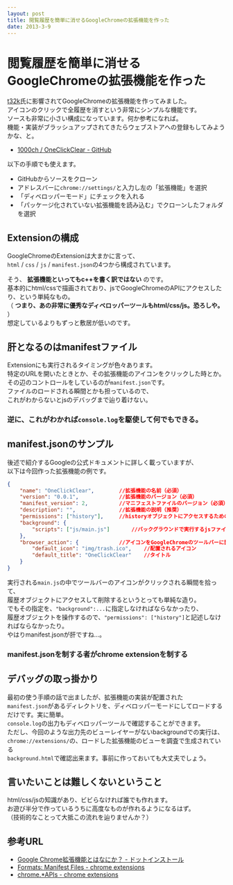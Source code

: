 ```yaml
---
layout: post
title: 閲覧履歴を簡単に消せるGoogleChromeの拡張機能を作った
date: 2013-3-9
---
```


# 閲覧履歴を簡単に消せるGoogleChromeの拡張機能を作った

[t32k](https://twitter.com/t32k/)氏に影響されてGoogleChromeの拡張機能を作ってみました。  
アイコンのクリックで全履歴を消すという非常にシンプルな機能です。  
ソースも非常に小さい構成になっています。何か参考になれば。  
機能・実装がブラッシュアップされてきたらウェブストアへの登録もしてみようかな、と。  

- [1000ch / OneClickClear - GitHub](https://github.com/1000ch/OneClickClear)

以下の手順でも使えます。  

- GitHubからソースをクローン
- アドレスバーに`chrome://settings/`と入力し左の「拡張機能」を選択
- 「ディベロッパーモード」にチェックを入れる
- 「パッケージ化されていない拡張機能を読み込む」でクローンしたフォルダを選択

## Extensionの構成

GoogleChromeのExtensionは大まかに言って、  
`html` / `css` / `js` / `manifest.json`の4つから構成されています。  

そう、 **拡張機能といってもc++を書く訳ではない** のです。  
基本的にhtml/cssで描画されており、jsでGoogleChromeのAPIにアクセスしたり、という単純なもの。  
（ **つまり、あの非常に優秀なディベロッパーツールもhtml/css/js。恐ろしや。** ）  
想定しているよりもずっと敷居が低いのです。  

## 肝となるのはmanifestファイル

Extensionにも実行されるタイミングが色々あります。  
特定のURLを開いたときとか、その拡張機能のアイコンをクリックした時とか。  
その辺のコントロールをしているのが`manifest.json`です。  
ファイルのロードされる瞬間とかも担っているので、  
これがわからないとjsのデバッグまで辿り着けない。  

### 逆に、これがわかれば`console.log`を駆使して何でもできる。  

## manifest.jsonのサンプル

後述で紹介するGoogleの公式ドキュメントに詳しく載っていますが、  
以下は今回作った拡張機能の例です。  

```json
{
	"name": "OneClickClear",		//拡張機能の名前（必須）
	"version": "0.0.1",				//拡張機能のバージョン（必須）
	"manifest_version": 2,			//マニフェストファイルのバージョン（必須）
	"description": "",				//拡張機能の説明（推奨）
	"permissions": ["history"],		//historyオブジェクトにアクセスするための許可
	"background": {
		"scripts": ["js/main.js"]		//バックグラウンドで実行するjsファイル
	},
	"browser_action": {				//アイコンをGoogleChromeのツールバーに置くのでその設定
		"default_icon": "img/trash.ico",	//配置されるアイコン
		"default_title": "OneClickClear"	//タイトル
	}
}
```

実行される`main.js`の中でツールバーのアイコンがクリックされる瞬間を拾って、  
履歴オブジェクトにアクセスして削除するというとっても単純な造り。  
でもその指定を、`"background":...`に指定しなければならなかったり、  
履歴オブジェクトを操作するので、`"permissions": ["history"]`と記述しなければならなかったり。  
やはりmanifest.jsonが肝ですね…。  

### manifest.jsonを制する者がchrome extensionを制する

## デバッグの取っ掛かり

最初の使う手順の話で出ましたが、拡張機能の実装が配置された  
`manifest.json`があるディレクトリを、ディベロッパーモードにしてロードするだけです。実に簡単。  
`console.log`の出力もディベロッパーツールで確認することができます。  
ただし、今回のような出力先のビューレイヤーがないbackgroundでの実行は、  
`chrome://extensions/`の、ロードした拡張機能のビューを調査で生成されている  
`background.html`で確認出来ます。事前に作っておいても大丈夫でしょう。  

## 言いたいことは難しくないということ

html/css/jsの知識があり、ビビらなければ誰でも作れます。  
お遊び半分で作っているうちに高度なものが作れるようになるはず。  
（技術的なことって大抵この流れを辿りませんか？）  

## 参考URL

- [Google Chrome拡張機能とはなにか？ - ドットインストール](http://dotinstall.com/lessons/basic_chrome_v2/14001)
- [Formats: Manifest Files - chrome extensions](http://developer.chrome.com/extensions/manifest.html)
- [chrome.*APIs - chrome extensions](http://developer.chrome.com/extensions/api_index.html)
